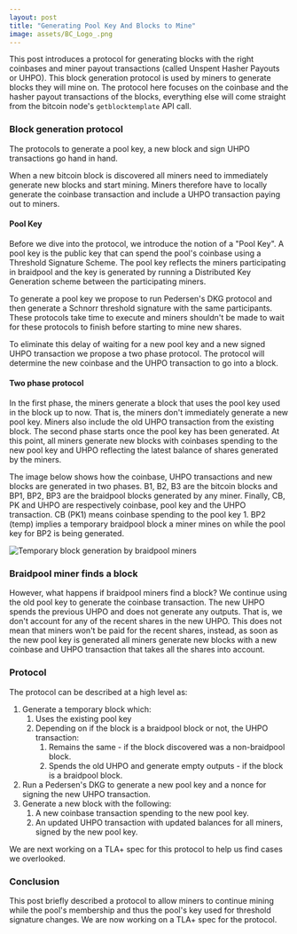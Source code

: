 ```yaml
---
layout: post
title: "Generating Pool Key And Blocks to Mine"
image: assets/BC_Logo_.png
---
```


This post introduces a protocol for generating blocks with the right
coinbases and miner payout transactions (called Unspent Hasher Payouts
or UHPO). This block generation protocol is used by miners to generate
blocks they will mine on. The protocol here focuses on the coinbase
and the hasher payout transactions of the blocks, everything else will
come straight from the bitcoin node's `getblocktemplate` API call.

### Block generation protocol

The protocols to generate a pool key, a new block and sign
UHPO transactions go hand in hand.

When a new bitcoin block is discovered all miners need to immediately
generate new blocks and start mining. Miners therefore have to locally
generate the coinbase transaction and include a UHPO transaction
paying out to miners.

#### Pool Key

Before we dive into the protocol, we introduce the notion of a "Pool
Key". A pool key is the public key that can spend the pool's coinbase
using a Threshold Signature Scheme. The pool key reflects the miners
participating in braidpool and the key is generated by running a
Distributed Key Generation scheme between the participating miners.

To generate a pool key we propose to run Pedersen's DKG protocol and
then generate a Schnorr threshold signature with the same
participants. These protocols take time to execute and miners
shouldn't be made to wait for these protocols to finish before
starting to mine new shares.

To eliminate this delay of waiting for a new pool key and a new signed
UHPO transaction we propose a two phase protocol. The protocol will
determine the new coinbase and the UHPO transaction to go into a
block.

#### Two phase protocol

In the first phase, the miners generate a block that uses the pool key
used in the block up to now. That is, the miners don't immediately
generate a new pool key. Miners also include the old UHPO transaction
from the existing block. The second phase starts once the pool key has
been generated. At this point, all miners generate new blocks with
coinbases spending to the new pool key and UHPO reflecting the latest
balance of shares generated by the miners.

The image below shows how the coinbase, UHPO transactions and new
blocks are generated in two phases. B1, B2, B3 are the bitcoin blocks
and BP1, BP2, BP3 are the braidpool blocks generated by any
miner. Finally, CB, PK and UHPO are respectively coinbase, pool key
and the UHPO transaction. CB (PK1) means coinbase spending to the pool
key 1. BP2 (temp) implies a temporary braidpool block a miner mines on
while the pool key for BP2 is being generated.

![Temporary block generation by braidpool miners](/assets/block-generation-with-temporary-block.png)

### Braidpool miner finds a block

However, what happens if braidpool miners find a block? We continue
using the old pool key to generate the coinbase transaction. The new
UHPO spends the previous UHPO and does not generate any outputs. That
is, we don't account for any of the recent shares in the new
UHPO. This does not mean that miners won't be paid for the recent
shares, instead, as soon as the new pool key is generated all miners
generate new blocks with a new coinbase and UHPO transaction that
takes all the shares into account.

### Protocol

The protocol can be described at a high level as:

1. Generate a temporary block which: 
   1. Uses the existing pool key
   1. Depending on if the block is a braidpool block or not, the UHPO transaction:
	  1. Remains the same - if the block discovered was a non-braidpool block.
	  1. Spends the old UHPO and generate empty outputs - if the block is a braidpool block.
2. Run a Pedersen's DKG to generate a new pool key and a nonce for
   signing the new UHPO transaction.
3. Generate a new block with the following:
   1. A new coinbase transaction spending to the new pool key.
   2. An updated UHPO transaction with updated balances for all
      miners, signed by the new pool key.

We are next working on a TLA+ spec for this protocol to help us find
cases we overlooked.

### Conclusion

This post briefly described a protocol to allow miners to continue
mining while the pool's membership and thus the pool's key used for
threshold signature changes. We are now working on a TLA+ spec for the
protocol.
